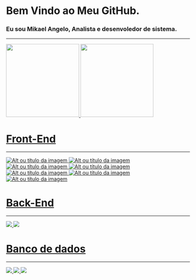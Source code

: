 # Bem Vindo ao Meu GitHub. 
### Eu sou Mikael Angelo, Analista e desenvoledor de sistema.
<hr>
<div>
  <a href="http://www.mikaelangelo.tech">
  <img height="200em" src="https://github-readme-stats.vercel.app/api?username=mikaelangelo12&show_icons=true"/>
  <img height="200em" src="https://github-readme-stats.vercel.app/api/top-langs/?username=mikaelangelo12&layout=compact)](https://github.com/mikaelangelo12/github-readme-stats"/>

# Front-End
<hr>

![Alt ou título da imagem](https://img.shields.io/badge/HTML5-E34F26?style=for-the-badge&logo=html5&logoColor=white)
![Alt ou título da imagem](https://img.shields.io/badge/CSS3-1572B6?style=for-the-badge&logo=css3&logoColor=white)
![Alt ou título da imagem](https://img.shields.io/badge/Sass-CC6699?style=for-the-badge&logo=sass&logoColor=white)
![Alt ou título da imagem](https://img.shields.io/badge/Bootstrap-563D7C?style=for-the-badge&logo=bootstrap&logoColor=white)
![Alt ou título da imagem](https://img.shields.io/badge/JavaScript-F7DF1E?style=for-the-badge&logo=javascript&logoColor=black)
![Alt ou título da imagem](https://img.shields.io/badge/TypeScript-007ACC?style=for-the-badge&logo=typescript&logoColor=white)
![Alt ou título da imagem](https://img.shields.io/badge/Angular-DD0031?style=for-the-badge&logo=angular&logoColor=white)

# Back-End
<hr>
<img src="https://img.shields.io/badge/Python-14354C?style=for-the-badge&logo=python&logoColor=white" /> 
<img src="https://img.shields.io/badge/PHP-777BB4?style=for-the-badge&logo=php&logoColor=white" /> 

# Banco de dados
<hr>
<img src="https://img.shields.io/badge/MySQL-00000F?style=for-the-badge&logo=mysql&logoColor=white" />
<img src="https://img.shields.io/badge/MongoDB-4EA94B?style=for-the-badge&logo=mongodb&logoColor=white" />
<img src="https://img.shields.io/badge/SQLite-07405E?style=for-the-badge&logo=sqlite&logoColor=white" />
    
<!--
**mikaelangelo12/mikaelangelo12** is a ✨ _special_ ✨ repository because its `README.md` (this file) appears on your GitHub profile.

Here are some ideas to get you started:

- 🔭 I’m currently working on ...
- 🌱 I’m currently learning ...
- 👯 I’m looking to collaborate on ...
- 🤔 I’m looking for help with ...
- 💬 Ask me about ...
- 📫 How to reach me: ...
- 😄 Pronouns: ...
- ⚡ Fun fact: ...
-->
